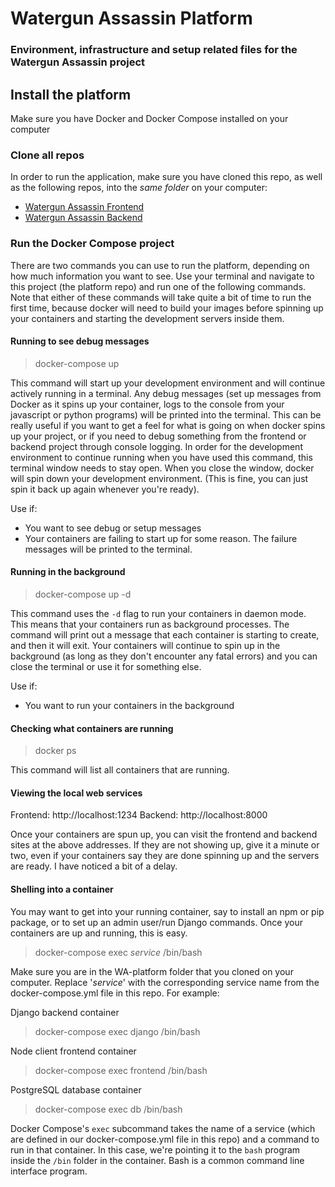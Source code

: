 # Watergun Assassin Platform

### Environment, infrastructure and setup related files for the Watergun Assassin project

## Install the platform

Make sure you have Docker and Docker Compose installed on your computer

### Clone all repos

In order to run the application, make sure you have cloned this repo, as well as the following repos, into the _same folder_ on your computer:

-   [Watergun Assassin Frontend](https://github.com/jakepatrickw/WA-front-end)
-   [Watergun Assassin Backend](https://github.com/jakepatrickw/WA-back-end)

### Run the Docker Compose project

There are two commands you can use to run the platform, depending on how much information you want to see. Use your terminal and navigate to this project (the platform repo) and run one of the following commands. Note that either of these commands will take quite a bit of time to run the first time, because docker will need to build your images before spinning up your containers and starting the development servers inside them.

#### Running to see debug messages

> docker-compose up

This command will start up your development environment and will continue actively running in a terminal. Any debug messages (set up messages from Docker as it spins up your container, logs to the console from your javascript or python programs) will be printed into the terminal. This can be really useful if you want to get a feel for what is going on when docker spins up your project, or if you need to debug something from the frontend or backend project through console logging. In order for the development environment to continue running when you have used this command, this terminal window needs to stay open. When you close the window, docker will spin down your development environment. (This is fine, you can just spin it back up again whenever you're ready).

Use if:

-   You want to see debug or setup messages
-   Your containers are failing to start up for some reason. The failure messages will be printed to the terminal.

#### Running in the background

> docker-compose up -d

This command uses the `-d` flag to run your containers in daemon mode. This means that your containers run as background processes. The command will print out a message that each container is starting to create, and then it will exit. Your containers will continue to spin up in the background (as long as they don't encounter any fatal errors) and you can close the terminal or use it for something else.

Use if:

-   You want to run your containers in the background

#### Checking what containers are running

> docker ps

This command will list all containers that are running.

#### Viewing the local web services

Frontend: http://localhost:1234
Backend: http://localhost:8000

Once your containers are spun up, you can visit the frontend and backend sites at the above addresses. If they are not showing up, give it a minute or two, even if your containers say they are done spinning up and the servers are ready. I have noticed a bit of a delay.

#### Shelling into a container

You may want to get into your running container, say to install an npm or pip package, or to set up an admin user/run Django commands. Once your containers are up and running, this is easy.

> docker-compose exec _service_ /bin/bash

Make sure you are in the WA-platform folder that you cloned on your computer. Replace '_service_' with the corresponding service name from the docker-compose.yml file in this repo. For example:

Django backend container

> docker-compose exec django /bin/bash

Node client frontend container

> docker-compose exec frontend /bin/bash

PostgreSQL database container

> docker-compose exec db /bin/bash

Docker Compose's `exec` subcommand takes the name of a service (which are defined in our docker-compose.yml file in this repo) and a command to run in that container. In this case, we're pointing it to the `bash` program inside the `/bin` folder in the container. Bash is a common command line interface program.
